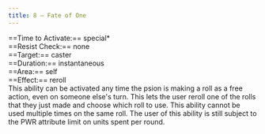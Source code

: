 ```yaml
---
title: 8 – Fate of One
---
```

==Time to Activate:== special*  
==Resist Check:== none  
==Target:== caster  
==Duration:== instantaneous  
==Area:== self  
==Effect:== reroll  
This ability can be activated any time the psion is making a roll as a free action, even on someone else's turn. This lets the user reroll one of the rolls that they just made and choose which roll to use. This ability cannot be used multiple times on the same roll. The user of this ability is still subject to the PWR attribute limit on units spent per round.  
